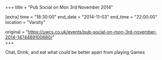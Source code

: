 +++
title = "Pub Social on Mon 3rd November 2014"

[extra]
time = "18:30:00"
end_date = "2014-11-03"
end_time = "22:00:00"
location = "Varsity"

original = "https://uwcs.co.uk/events/pub-social-on-mon-3rd-november-2014-1474489100680/"    
+++

Chat, Drink, and eat what could be better apart from playing Games

